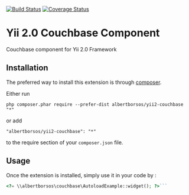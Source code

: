[![Build Status](https://travis-ci.org/albertborsos/yii2-couchbase.svg?branch=master)](https://travis-ci.org/albertborsos/yii2-couchbase)
[![Coverage Status](https://coveralls.io/repos/github/albertborsos/yii2-couchbase/badge.svg)](https://coveralls.io/github/albertborsos/yii2-couchbase)

Yii 2.0 Couchbase Component
===========================
Couchbase component for Yii 2.0 Framework

Installation
------------

The preferred way to install this extension is through [composer](http://getcomposer.org/download/).

Either run

```
php composer.phar require --prefer-dist albertborsos/yii2-couchbase "*"
```

or add

```
"albertborsos/yii2-couchbase": "*"
```

to the require section of your `composer.json` file.


Usage
-----

Once the extension is installed, simply use it in your code by  :

```php
<?= \\albertborsos\couchbase\AutoloadExample::widget(); ?>```